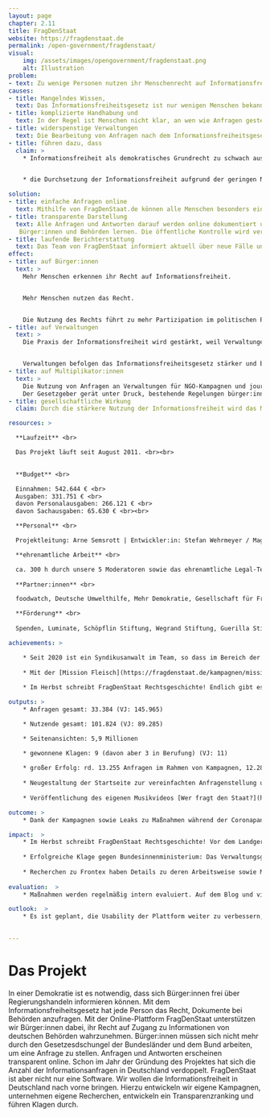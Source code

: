 ```yaml
---
layout: page
chapter: 2.11
title: FragDenStaat
website: https://fragdenstaat.de
permalink: /open-government/fragdenstaat/
visual:
    img: /assets/images/opengovernment/fragdenstaat.png
    alt: Illustration
problem:
- text: Zu wenige Personen nutzen ihr Menschenrecht auf Informationsfreiheit. Wenn Menschenrechte nicht genutzt werden, können sie schneller wieder abgeschafft werden.
causes:
- title: Mangelndes Wissen,
  text: Das Informationsfreiheitsgesetz ist nur wenigen Menschen bekannt.
- title: komplizierte Handhabung und
  text: In der Regel ist Menschen nicht klar, an wen wie Anfragen gestellt werden können und welche Rahmenbedingungen dafür gelten.
- title: widerspenstige Verwaltungen
  text: Die Bearbeitung von Anfragen nach dem Informationsfreiheitsgesetz ist weitgehend unbeliebt. Viele Behörden blockieren aktiv den Zugang zu Informationen.
- title: führen dazu, dass
  claim: >
    * Informationsfreiheit als demokratisches Grundrecht zu schwach ausgeprägt ist.


    * die Durchsetzung der Informationsfreiheit aufgrund der geringen Nutzung zu schwierig ist

solution:
- title: einfache Anfragen online
  text: Mithilfe von FragDenStaat.de können alle Menschen besonders einfach Anfragen an Behörden stellen. Der Ansatz ist niedrigschwellig, zusätzliche Tools gibt es für Journalist\*innen und NGOs.
- title: transparente Darstellung
  text: Alle Anfragen und Antworten darauf werden online dokumentiert und zeigen die Praxis der Informationsfreiheit in Deutschland. Davon können  
   Bürger:innen und Behörden lernen. Die öffentliche Kontrolle wird verstärkt.
- title: laufende Berichterstattung
  text: Das Team von FragDenStaat informiert aktuell über neue Fälle und Klagen und zeigt Erfolge und Probleme der Informationsfreiheit auf.
effect:
- title: auf Bürger:innen
  text: >
    Mehr Menschen erkennen ihr Recht auf Informationsfreiheit.


    Mehr Menschen nutzen das Recht.


    Die Nutzung des Rechts führt zu mehr Partizipation im politischen Prozess.
- title: auf Verwaltungen
  text: >
    Die Praxis der Informationsfreiheit wird gestärkt, weil Verwaltungen anhand der Fälle Informationsfreiheit besser verstehen.


    Verwaltungen befolgen das Informationsfreiheitsgesetz stärker und bei den Mitarbeiter:innen wird die Akteptanz für Informationsfreiheit gestärkt.
- title: auf Multiplikator:innen
  text: >
    Die Nutzung von Anfragen an Verwaltungen für NGO-Kampagnen und journalistische Projekte wird erhöht.
    Der Gesetzgeber gerät unter Druck, bestehende Regelungen bürger:innenfreundlicher zu gestalten.
- title: gesellschaftliche Wirkung
  claim: Durch die stärkere Nutzung der Informationsfreiheit wird das Menschenrecht gestärkt.

resources: >

  **Laufzeit** <br>

  Das Projekt läuft seit August 2011. <br><br>
  

  **Budget** <br>

  Einnahmen: 542.644 € <br>
  Ausgaben: 331.751 € <br>
  davon Personalausgaben: 266.121 € <br>
  davon Sachausgaben: 65.630 € <br><br>

  **Personal** <br>

  Projektleitung: Arne Semsrott | Entwickler:in: Stefan Wehrmeyer / Magdalena Noffke | Frontend-Developer: Gregor Weichbrodt | Studentische Hilfskraft & Campaignerin: Lea Pfau | Projektmanagerin: Judith Doleschal | Head of Legal: Phillip Hofmann | Rechtsreferendarin: Layla Ansari / Carina Kremmling | Bundesfreiwilligendienstleistender: Max Kronmüller <br><br>

  **ehrenamtliche Arbeit** <br>

  ca. 300 h durch unsere 5 Moderatoren sowie das ehrenamtliche Legal-Team mit 3 Jurist:innen <br><br> 
  
  **Partner:innen** <br>

  foodwatch, Deutsche Umwelthilfe, Mehr Demokratie, Gesellschaft für Freiheitsrechte, Deutsche Gesellschaft für Informationsfreiheit, Reporter ohne Grenzen, Chaos Computer Club, netzwerk recherche, Access Info, abgeordneten-watch.de <br><br>

  **Förderung** <br>
  
  Spenden, Luminate, Schöpflin Stiftung, Wegrand Stiftung, Guerilla Stiftung, Stiftung Mitarbeit, Digital Freedom Fund, sonstige <br><br>

achievements: > 

    * Seit 2020 ist ein Syndikusanwalt im Team, so dass im Bereich der strategischen Klagen das Tempo deutlich angezogen hat. Es gab 71 laufende Klagen im Bereich Informationsfreiheit. Der Rechtsstreit mit Frontex ist nach wie vor am Laufen. Wir hatten die EU-Grenzagentur Frontex verklagt und vor Gericht verloren. Jetzt will Frontex sichergehen, dass sie nie wieder zur Rechenschaft gezogen wird. Sie stellt ihre Anwaltskosten von 23.700 Euro in Rechnung. Sollte Frontex mit dieser Taktik Erfolg haben, können sich nur noch Unternehmen und Reiche Klagen gegen EU-Behörden leisten – und die kritische Zivilgesellschaft bleibt außen vor. 
    
    * Mit der [Mission Fleisch](https://fragdenstaat.de/kampagnen/mission-fleisch/) geht unsere “Topf Secret”-Partnerschaft mit foodwatch in die nächste Runde: Zusammen scheinen wir ein Licht auf die hygienischen Zustände in der Fleischindustrie, auch wenn Tönnies und Co. sich wehren. Mit [Spekulation abwenden!](https://fragdenstaat.de/kampagnen/abwendungsvereinbarungen/) geben wir Mieter:innen in Berlin Einblicke in Verträge, die ihr Haus und damit ihre Mietrechte betreffen. Mit dem [Klima-Gebäude-Check](https://fragdenstaat.de/kampagnen/klimacheck/) decken wir gemeinsam mit der Deutschen Umwelthilfe auf, was jede einzelne Kommune für den Klimaschutz tut. Wir veröffentlichten zu Beginn der Coronapandemie ein [vertrauliches Strategiepapier](https://fragdenstaat.de/blog/2020/04/01/strategiepapier-des-innenministeriums-corona-szenarien/) des Bundesinnenministerium (BMI), das den Umgang der Bundesregierung mit der Pandemie vorzeichnet. Die Bundesregierung war der Meinung, eine Veröffentlichung könnte „Nachteile für die Bundesrepublik Deutschland“ hervorrufen. Wir glauben, dass das Gegenteil richtig ist. Nur wenn wir alle die Strategien der Regierung kennen, können wir sie kritisch begleiten. Im Sommer hat das Verwaltungsgericht Berlin nach einer Klage von FragDenStaat entschieden, dass das BMI auf Anfrage auch Twitter- Direktnachrichten herausgeben muss. Damit gibt es Klarheit für eine Grundsatzfrage: Wenn Beamte private Kommunikationskanäle wie Twitter und Facebook nutzen, können sie sich damit nicht der Transparenzpflicht entziehen.
    
    * Im Herbst schreibt FragDenStaat Rechtsgeschichte! Endlich gibt es ein [Urteil gegen das Zensurheberrecht](https://fragdenstaat.de/blog/2020/11/12/glyphosat-entscheidung-urheberrecht/): Das Landgericht Köln hat entschieden, dass die Veröffentlichung eines Glyphosat-Gutachtens keine Urheberrechtsverletzung ist. Damit ist der Fall aber noch nicht beendet und geht in die nächste Instanz.

outputs: >
    * Anfragen gesamt: 33.384 (VJ: 145.965)

    * Nutzende gesamt: 101.824 (VJ: 89.285)

    * Seitenansichten: 5,9 Millionen

    * gewonnene Klagen: 9 (davon aber 3 in Berufung) (VJ: 11)
    
    * großer Erfolg: rd. 13.255 Anfragen im Rahmen von Kampagnen, 12.286 neue Nutzer:innen; neue ehrenamtliche Jurist:innen und Moderatoren unterstützen uns zusätzlich tatkräftig
    
    * Neugestaltung der Startseite zur vereinfachten Anfragenstellung und Navigation
    
    * Veröffentlichung des eigenen Musikvideos [Wer fragt den Staat?](https://www.youtube.com/watch?v=R3iev_tLQp0&t=3s)

outcome: >
    * Dank der Kampagnen sowie Leaks zu Maßnahmen während der Coronapandemie konnten neue Zielgruppen für das Thema Informationsfreiheit sensibilisiert werden. Unsere neue Startseite ist ansprechender und übersichtlicher. Gewonnene Klagen haben zu Grundsatzurteilen geführt, insbesondere beim Zensurheberrecht. Nach Veröffentlichung des selbstgedrehten Musikvideos verzeichneten wir erhöhte Spendeneinnahmen. 

impact:  >
    * Im Herbst schreibt FragDenStaat Rechtsgeschichte! Vor dem Landgericht Köln haben wir endlich ein wegweisendes Urteil zum Zensurheberrecht  erreicht. Das Landgericht Köln hat entschieden, dass die Veröffentlichung eines Glyphosat-Gutachtens keine Urheberrechtsverletzung ist. Der Fall geht aber noch in die nächste Instanz. 
    
    * Erfolgreiche Klage gegen Bundesinnenministerium: Das Verwaltungsgericht Berlin hat entschieden, dass auch nicht veraktete Informationen – z. B. Twitter-Direktnachrichten von Ministerien! – dem Informationsfreiheitsgesetz  unterfallen. 
    
    * Recherchen zu Frontex haben Details zu deren Arbeitsweise sowie Menschenrechtsverletzungen aufgedeckt. Es wird zunehmend berichtet. Ein durch Informationsfreiheit transparenter Staat führt zu mehr Partizipation und erhöht die Qualität politischer Prozesse.
    
evaluation:  >
    * Maßnahmen werden regelmäßig intern evaluiert. Auf dem Blog und via Newsletter berichtet FragDenStaat regelmäßig. Die Metriken zur Nutzung von FragDenStaat.de sind jederzeit über Matomo einsehbar.

outlook:  >
    * Es ist geplant, die Usability der Plattform weiter zu verbessern, das neue Design der Anfrageseite zu launchen und weitere Features für NGOs und Journalist:innen zu entwickeln, u.a. sollen die Möglichkeiten zu Klagen ausgebaut und Widersprüche automatisiert werden. Die Darstellung der befreiten Dokumente wird verbessert, sodass sie gut zugänglich sind und sinnvoll miteinander verknüpft werden können. Berichterstattung, Anfragen und Klagen sollen auf hohem Niveau weitergeführt werden. 

    
---
```



# Das Projekt

In einer Demokratie ist es notwendig, dass sich Bürger:innen frei über Regierungshandeln informieren können. Mit dem Informationsfreiheitsgesetz hat jede Person das Recht, Dokumente bei Behörden anzufragen. Mit der Online-Plattform FragDenStaat unterstützen wir Bürger:innen dabei, ihr Recht auf Zugang zu Informationen von deutschen Behörden wahrzunehmen. Bürger:innen müssen sich nicht mehr durch den Gesetzesdschungel der Bundesländer und dem Bund arbeiten, um eine Anfrage zu stellen. Anfragen und Antworten erscheinen transparent online. Schon im Jahr der Gründung des Projektes hat sich die Anzahl der Informationsanfragen in Deutschland verdoppelt. FragDenStaat ist aber nicht nur eine Software. Wir wollen die Informationsfreiheit in Deutschland nach vorne bringen. Hierzu entwickeln wir eigene Kampagnen, unternehmen eigene Recherchen, entwickeln ein Transparenzranking und führen Klagen durch.
